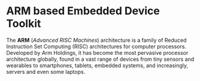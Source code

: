 # ARM based Embedded Device Toolkit

The **ARM** (_Advanced RISC Machines_) architecture is a family of Reduced Instruction Set Computing (RISC) architectures for computer processors. Developed by Arm Holdings, it has become the most pervasive processor architecture globally, found in a vast range of devices from tiny sensors and wearables to smartphones, tablets, embedded systems, and increasingly, servers and even some laptops.
